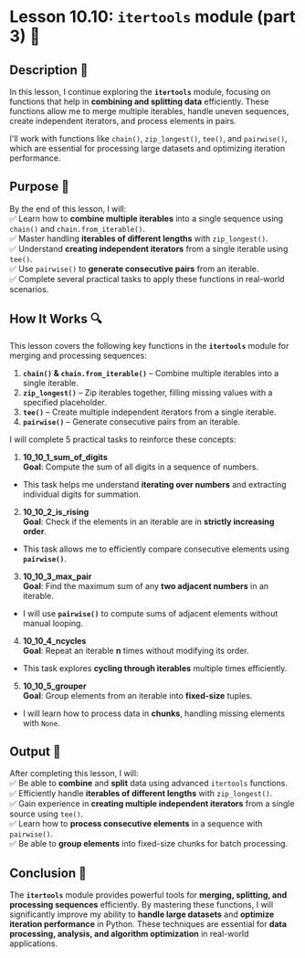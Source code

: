 # Lesson 10.10: `itertools` module (part 3) 📝

## Description 📝

In this lesson, I continue exploring the **`itertools`** module, focusing on functions that help in **combining and splitting data** efficiently. These functions allow me to merge multiple iterables, handle uneven sequences, create independent iterators, and process elements in pairs.

I'll work with functions like `chain()`, `zip_longest()`, `tee()`, and `pairwise()`, which are essential for processing large datasets and optimizing iteration performance.

## Purpose 🎯

By the end of this lesson, I will:  
✅ Learn how to **combine multiple iterables** into a single sequence using `chain()` and `chain.from_iterable()`.  
✅ Master handling **iterables of different lengths** with `zip_longest()`.  
✅ Understand **creating independent iterators** from a single iterable using `tee()`.  
✅ Use `pairwise()` to **generate consecutive pairs** from an iterable.  
✅ Complete several practical tasks to apply these functions in real-world scenarios.

## How It Works 🔍

This lesson covers the following key functions in the **`itertools`** module for merging and processing sequences:

1. **`chain()` & `chain.from_iterable()`** – Combine multiple iterables into a single iterable.
2. **`zip_longest()`** – Zip iterables together, filling missing values with a specified placeholder.
3. **`tee()`** – Create multiple independent iterators from a single iterable.
4. **`pairwise()`** – Generate consecutive pairs from an iterable.

I will complete 5 practical tasks to reinforce these concepts:

1.  **10_10_1_sum_of_digits**  
    **Goal**: Compute the sum of all digits in a sequence of numbers.

-   This task helps me understand **iterating over numbers** and extracting individual digits for summation.

2.  **10_10_2_is_rising**  
    **Goal**: Check if the elements in an iterable are in **strictly increasing order**.

-   This task allows me to efficiently compare consecutive elements using **`pairwise()`**.

3.  **10_10_3_max_pair**  
    **Goal**: Find the maximum sum of any **two adjacent numbers** in an iterable.

-   I will use **`pairwise()`** to compute sums of adjacent elements without manual looping.

4.  **10_10_4_ncycles**  
    **Goal**: Repeat an iterable **n** times without modifying its order.

-   This task explores **cycling through iterables** multiple times efficiently.

5.  **10_10_5_grouper**  
    **Goal**: Group elements from an iterable into **fixed-size** tuples.

-   I will learn how to process data in **chunks**, handling missing elements with `None`.

## Output 📜

After completing this lesson, I will:  
✅ Be able to **combine** and **split** data using advanced `itertools` functions.  
✅ Efficiently handle **iterables of different lengths** with `zip_longest()`.  
✅ Gain experience in **creating multiple independent iterators** from a single source using `tee()`.  
✅ Learn how to **process consecutive elements** in a sequence with `pairwise()`.  
✅ Be able to **group elements** into fixed-size chunks for batch processing.

## Conclusion 🚀

The **`itertools`** module provides powerful tools for **merging, splitting, and processing sequences** efficiently. By mastering these functions, I will significantly improve my ability to **handle large datasets** and **optimize iteration performance** in Python. These techniques are essential for **data processing, analysis, and algorithm optimization** in real-world applications.
